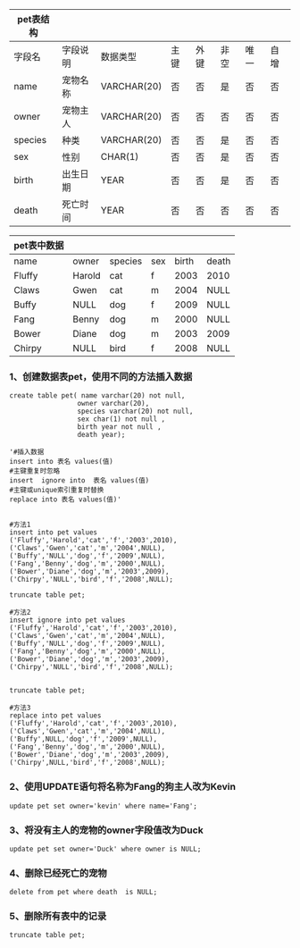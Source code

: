 | pet表结构 |          |             |      |      |      |      |      |
| --------- | -------- | ----------- | ---- | ---- | ---- | ---- | ---- |
| 字段名    | 字段说明 | 数据类型    | 主键 | 外键 | 非空 | 唯一 | 自增 |
| name      | 宠物名称 | VARCHAR(20) | 否   | 否   | 是   | 否   | 否   |
| owner     | 宠物主人 | VARCHAR(20) | 否   | 否   | 否   | 否   | 否   |
| species   | 种类     | VARCHAR(20) | 否   | 否   | 是   | 否   | 否   |
| sex       | 性别     | CHAR(1)     | 否   | 否   | 是   | 否   | 否   |
| birth     | 出生日期 | YEAR        | 否   | 否   | 是   | 否   | 否   |
| death     | 死亡时间 | YEAR        | 否   | 否   | 否   | 否   | 否   |



| pet表中数据 |        |         |      |       |       |
| ----------- | ------ | ------- | ---- | ----- | ----- |
| name        | owner  | species | sex  | birth | death |
| Fluffy      | Harold | cat     | f    | 2003  | 2010  |
| Claws       | Gwen   | cat     | m    | 2004  | NULL  |
| Buffy       | NULL   | dog     | f    | 2009  | NULL  |
| Fang        | Benny  | dog     | m    | 2000  | NULL  |
| Bower       | Diane  | dog     | m    | 2003  | 2009  |
| Chirpy      | NULL   | bird    | f    | 2008  | NULL  |



### 1、创建数据表pet，使用不同的方法插入数据

```mysql
create table pet( name varchar(20) not null,
                 owner varchar(20),
                 species varchar(20) not null,
                 sex char(1) not null ,
                 birth year not null ,
                 death year);

'#插入数据
insert into 表名 values(值)
#主键重复时忽略
insert  ignore into  表名 values(值)
#主键或unique索引重复时替换
replace into 表名 values(值)'


#方法1
insert into pet values
('Fluffy','Harold','cat','f','2003',2010),
('Claws','Gwen','cat','m','2004',NULL),
('Buffy','NULL','dog','f','2009',NULL),
('Fang','Benny','dog','m','2000',NULL),
('Bower','Diane','dog','m','2003',2009),
('Chirpy','NULL','bird','f','2008',NULL);

truncate table pet;

#方法2
insert ignore into pet values
('Fluffy','Harold','cat','f','2003',2010),
('Claws','Gwen','cat','m','2004',NULL),
('Buffy','NULL','dog','f','2009',NULL),
('Fang','Benny','dog','m','2000',NULL),
('Bower','Diane','dog','m','2003',2009),
('Chirpy','NULL','bird','f','2008',NULL);


truncate table pet;

#方法3
replace into pet values
('Fluffy','Harold','cat','f','2003',2010),
('Claws','Gwen','cat','m','2004',NULL),
('Buffy',NULL,'dog','f','2009',NULL),
('Fang','Benny','dog','m','2000',NULL),
('Bower','Diane','dog','m','2003',2009),
('Chirpy',NULL,'bird','f','2008',NULL);

```

### 2、使用UPDATE语句将名称为Fang的狗主人改为Kevin

```mysql
update pet set owner='kevin' where name='Fang';
```

### 3、将没有主人的宠物的owner字段值改为Duck

```mysql
update pet set owner='Duck' where owner is NULL;
```

### 4、删除已经死亡的宠物

```mysql
delete from pet where death  is NULL;
```

### 5、删除所有表中的记录

```mysql
truncate table pet;
```

